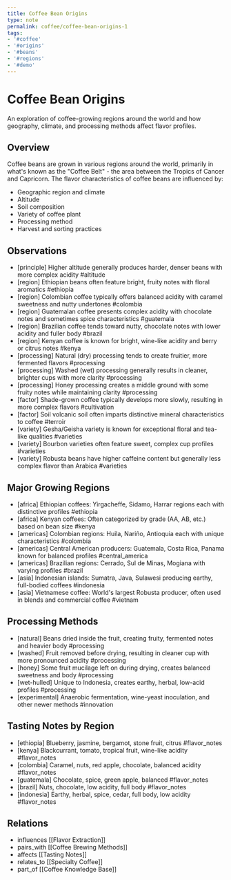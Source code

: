 ```yaml
---
title: Coffee Bean Origins
type: note
permalink: coffee/coffee-bean-origins-1
tags:
- '#coffee'
- '#origins'
- '#beans'
- '#regions'
- '#demo'
---
```


# Coffee Bean Origins

An exploration of coffee-growing regions around the world and how geography, climate, and processing methods affect flavor profiles.

## Overview

Coffee beans are grown in various regions around the world, primarily in what's known as the "Coffee Belt" - the area between the Tropics of Cancer and Capricorn. The flavor characteristics of coffee beans are influenced by:

- Geographic region and climate
- Altitude
- Soil composition
- Variety of coffee plant
- Processing method
- Harvest and sorting practices

## Observations

- [principle] Higher altitude generally produces harder, denser beans with more complex acidity #altitude
- [region] Ethiopian beans often feature bright, fruity notes with floral aromatics #ethiopia
- [region] Colombian coffee typically offers balanced acidity with caramel sweetness and nutty undertones #colombia
- [region] Guatemalan coffee presents complex acidity with chocolate notes and sometimes spice characteristics #guatemala
- [region] Brazilian coffee tends toward nutty, chocolate notes with lower acidity and fuller body #brazil
- [region] Kenyan coffee is known for bright, wine-like acidity and berry or citrus notes #kenya
- [processing] Natural (dry) processing tends to create fruitier, more fermented flavors #processing
- [processing] Washed (wet) processing generally results in cleaner, brighter cups with more clarity #processing
- [processing] Honey processing creates a middle ground with some fruity notes while maintaining clarity #processing
- [factor] Shade-grown coffee typically develops more slowly, resulting in more complex flavors #cultivation
- [factor] Soil volcanic soil often imparts distinctive mineral characteristics to coffee #terroir
- [variety] Gesha/Geisha variety is known for exceptional floral and tea-like qualities #varieties
- [variety] Bourbon varieties often feature sweet, complex cup profiles #varieties
- [variety] Robusta beans have higher caffeine content but generally less complex flavor than Arabica #varieties

## Major Growing Regions

- [africa] Ethiopian coffees: Yirgacheffe, Sidamo, Harrar regions each with distinctive profiles #ethiopia
- [africa] Kenyan coffees: Often categorized by grade (AA, AB, etc.) based on bean size #kenya
- [americas] Colombian regions: Huila, Nariño, Antioquia each with unique characteristics #colombia
- [americas] Central American producers: Guatemala, Costa Rica, Panama known for balanced profiles #central_america
- [americas] Brazilian regions: Cerrado, Sul de Minas, Mogiana with varying profiles #brazil
- [asia] Indonesian islands: Sumatra, Java, Sulawesi producing earthy, full-bodied coffees #indonesia
- [asia] Vietnamese coffee: World's largest Robusta producer, often used in blends and commercial coffee #vietnam

## Processing Methods

- [natural] Beans dried inside the fruit, creating fruity, fermented notes and heavier body #processing
- [washed] Fruit removed before drying, resulting in cleaner cup with more pronounced acidity #processing
- [honey] Some fruit mucilage left on during drying, creates balanced sweetness and body #processing
- [wet-hulled] Unique to Indonesia, creates earthy, herbal, low-acid profiles #processing
- [experimental] Anaerobic fermentation, wine-yeast inoculation, and other newer methods #innovation

## Tasting Notes by Region

- [ethiopia] Blueberry, jasmine, bergamot, stone fruit, citrus #flavor_notes
- [kenya] Blackcurrant, tomato, tropical fruit, wine-like acidity #flavor_notes
- [colombia] Caramel, nuts, red apple, chocolate, balanced acidity #flavor_notes
- [guatemala] Chocolate, spice, green apple, balanced #flavor_notes
- [brazil] Nuts, chocolate, low acidity, full body #flavor_notes
- [indonesia] Earthy, herbal, spice, cedar, full body, low acidity #flavor_notes

## Relations

- influences [[Flavor Extraction]]
- pairs_with [[Coffee Brewing Methods]]
- affects [[Tasting Notes]]
- relates_to [[Specialty Coffee]]
- part_of [[Coffee Knowledge Base]]